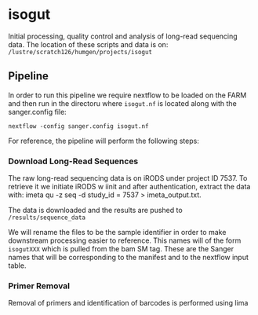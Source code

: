 # isogut
Initial processing, quality control and analysis of long-read sequencing data. The location of these scripts and data is on:
`/lustre/scratch126/humgen/projects/isogut`

## Pipeline

In order to run this pipeline we require nextflow to be loaded on the FARM and then run in the directoru where `isogut.nf` is located along with the sanger.config file:

`nextflow -config sanger.config isogut.nf`

For reference, the pipeline will perform the following steps:

### Download Long-Read Sequences

The raw long-read sequencing data is on iRODS under project ID 7537. To retrieve it we initiate iRODS w iinit and after authentication, extract the data with:
imeta qu -z seq -d study_id = 7537 > imeta_output.txt. 

The data is downloaded and the results are pushed to `/results/sequence_data`

We will rename the files to be the sample identifier in order to make downstream processing easier to reference. This names will of the form `isogutXXX` which is pulled from the bam SM tag. These are the Sanger names that will be corresponding to the manifest and to the nextflow input table.

### Primer Removal

Removal of primers and identification of barcodes is performed using lima
